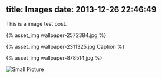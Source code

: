 title: Images
date: 2013-12-26 22:46:49
---

This is a image test post.

{% asset_img wallpaper-2572384.jpg %}

{% asset_img wallpaper-2311325.jpg Caption %}

{% asset_img wallpaper-878514.jpg %}

![Small Picture](http://placehold.it/350x150.jpg)
